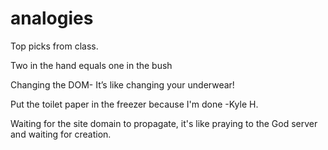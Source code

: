 # analogies
Top picks from class.













Two in the hand equals one in the bush




Changing the DOM- It’s like changing your underwear! 








Put the toilet paper in the freezer because I'm done -Kyle H. 


Waiting for the site domain to propagate, it's like praying to the God server and waiting for creation. 